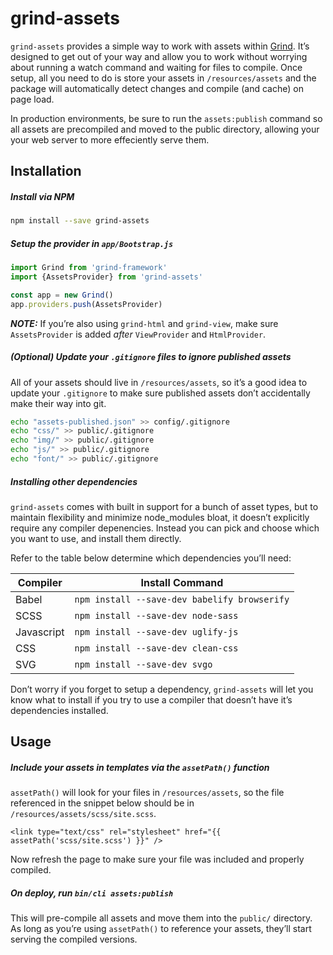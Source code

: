 # grind-assets

`grind-assets` provides a simple way to work with assets within [Grind](https://github.com/grindjs/framework).  It’s designed to get out of your way and allow you to work without worrying about running a watch command and waiting for files to compile.  Once setup, all you need to do is store your assets in `/resources/assets` and the package will automatically detect changes and compile (and cache) on page load.

In production environments, be sure to run the `assets:publish` command so all assets are precompiled and moved to the public directory, allowing your your web server to more effeciently serve them.

## Installation

##### Install via NPM

```bash
npm install --save grind-assets
```

##### Setup the provider in `app/Bootstrap.js`

```js
import Grind from 'grind-framework'
import {AssetsProvider} from 'grind-assets'

const app = new Grind()
app.providers.push(AssetsProvider)
```

___NOTE:___ If you’re also using `grind-html` and `grind-view`, make sure `AssetsProvider` is added _after_ `ViewProvider` and `HtmlProvider`.

##### *(Optional)* Update your `.gitignore` files to ignore published assets

All of your assets should live in `/resources/assets`, so it’s a good idea to update your `.gitignore` to make sure published assets don’t accidentally make their way into git.

```bash
echo "assets-published.json" >> config/.gitignore
echo "css/" >> public/.gitignore
echo "img/" >> public/.gitignore
echo "js/" >> public/.gitignore
echo "font/" >> public/.gitignore
```

##### Installing other dependencies

`grind-assets` comes with built in support for a bunch of asset types, but to maintain flexibility and minimize node_modules bloat, it doesn’t explicitly require any compiler depenencies.  Instead you can pick and choose which you want to use, and install them directly.

Refer to the table below determine which dependencies you’ll need:

| Compiler      | Install Command                                              |
| ------------- | ------------------------------------------------------------ |
| Babel         | `npm install --save-dev babelify browserify`                 |
| SCSS          | `npm install --save-dev node-sass`                           |
| Javascript    | `npm install --save-dev uglify-js`                           |
| CSS           | `npm install --save-dev clean-css`                           |
| SVG           | `npm install --save-dev svgo`                                |

Don’t worry if you forget to setup a dependency, `grind-assets` will let you know what to install if you try to use a compiler that doesn’t have it’s dependencies installed.

## Usage

##### Include your assets in templates via the `assetPath()` function

`assetPath()` will look for your files in `/resources/assets`, so the file referenced in the snippet below should be in `/resources/assets/scss/site.scss`.

```twig
<link type="text/css" rel="stylesheet" href="{{ assetPath('scss/site.scss') }}" />
```

Now refresh the page to make sure your file was included and properly compiled.

##### On deploy, run `bin/cli assets:publish`

This will pre-compile all assets and move them into the `public/` directory.  As long as you’re using `assetPath()` to reference your assets, they’ll start serving the compiled versions.
